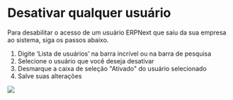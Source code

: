 # Desativar qualquer usuário



Para desabilitar o acesso de um usuário ERPNext que saiu da sua empresa ao sistema, siga os passos abaixo. 


1. Digite ‘Lista de usuários’ na barra incrível ou na barra de pesquisa
2. Selecione o usuário que você deseja desativar
3. Desmarque a caixa de seleção "Ativado" do usuário selecionado
4. Salve suas alterações


![](/files/LHzZayc.png)



